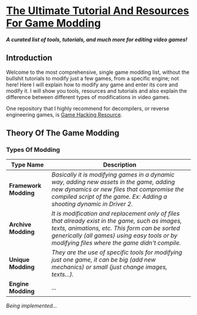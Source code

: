 # [The Ultimate Tutorial And Resources For Game Modding](https://github.com/Galdino600/game-modding)

***A curated list of tools, tutorials, and much more for editing video games!***

## Introduction
Welcome to the most comprehensive, single game modding list, without the bullshit tutorials to modify just a few games, from a specific engine; not here! Here I will explain how to modify any game and enter its core and modify it. I will show you tools, resources and tutorials and also explain the difference between different types of modifications in video games.

One repository that I highly recommend for decompilers, or reverse engineering games, is [Game Hacking Resource](https://github.com/dsasmblr/game-hacking/blob/master/README.md).

## Theory Of The Game Modding

### Types Of Modding

Type Name | Description
---- | ----
**Framework Modding** | *Basically it is modifying games in a dynamic way, adding new assets in the game, adding new dynamics or new files that compromise the compiled script of the game. Ex: Adding a shooting dynamic in Driver 2.*
**Archive Modding** | *It is modification and replacement only of files that already exist in the game, such as images, texts, animations, etc. This form can be sorted generically (all games) using easy tools or by modifying files where the game didn't compile.*
**Unique Modding** | *They are the use of specific tools for modifying just one game, it can be big (add new mechanics) or small (just change images, texts...).*
**Engine Modding** | ...



*Being implemented...*
